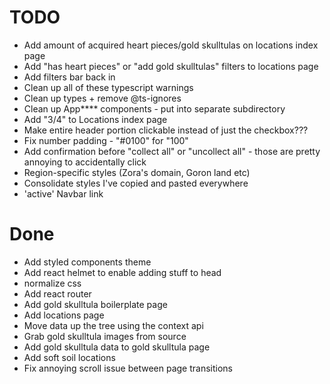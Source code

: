 # TODO

- Add amount of acquired heart pieces/gold skulltulas on locations index page
- Add "has heart pieces" or "add gold skulltulas" filters to locations page
- Add filters bar back in
- Clean up all of these typescript warnings
- Clean up types + remove @ts-ignores
- Clean up App\*\*\*\* components - put into separate subdirectory
- Add "3/4" to Locations index page
- Make entire header portion clickable instead of just the checkbox???
- Fix number padding - "#0100" for "100"
- Add confirmation before "collect all" or "uncollect all" - those are pretty annoying to accidentally click
- Region-specific styles (Zora's domain, Goron land etc)
- Consolidate styles I've copied and pasted everywhere
- 'active' Navbar link

# Done

- Add styled components theme
- Add react helmet to enable adding stuff to head
- normalize css
- Add react router
- Add gold skulltula boilerplate page
- Add locations page
- Move data up the tree using the context api
- Grab gold skulltula images from source
- Add gold skulltula data to gold skulltula page
- Add soft soil locations
- Fix annoying scroll issue between page transitions
